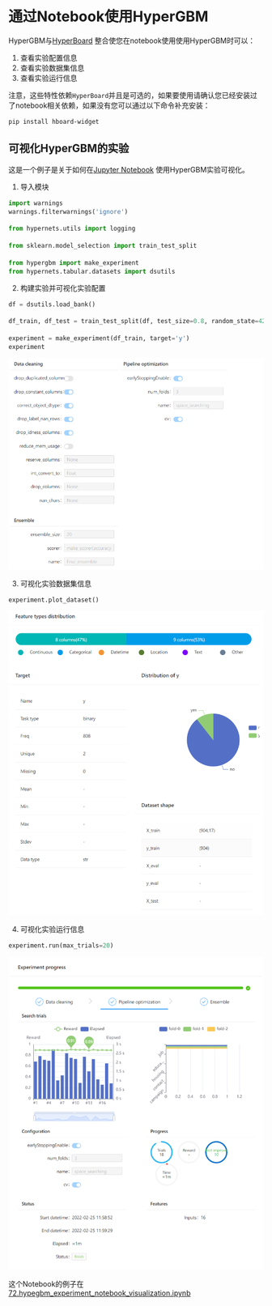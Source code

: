 # 通过Notebook使用HyperGBM

HyperGBM与[HyperBoard](https://github.com/DataCanvasIO/HyperBoard) 整合使您在notebook使用使用HyperGBM时可以：
1. 查看实验配置信息
2. 查看实验数据集信息
3. 查看实验运行信息

注意，这些特性依赖`HyperBoard`并且是可选的，如果要使用请确认您已经安装过了notebook相关依赖，如果没有您可以通过以下命令补充安装：

```
pip install hboard-widget
```

## 可视化HyperGBM的实验

这是一个例子是关于如何在[Jupyter Notebook](https://jupyter.org/) 使用HyperGBM实验可视化。
1. 导入模块
```python
import warnings
warnings.filterwarnings('ignore')

from hypernets.utils import logging

from sklearn.model_selection import train_test_split

from hypergbm import make_experiment
from hypernets.tabular.datasets import dsutils
```


2. 构建实验并可视化实验配置

```python
df = dsutils.load_bank()

df_train, df_test = train_test_split(df, test_size=0.8, random_state=42)

experiment = make_experiment(df_train, target='y')
experiment
```

![](images/hypergbm_experiment_config.png)


3. 可视化实验数据集信息

```python
experiment.plot_dataset()
```

![](images/hypergbm_experiment_dataset.png)

4. 可视化实验运行信息
```python
experiment.run(max_trials=20)
```

![](images/hypergbm_experiment_process.png)

这个Notebook的例子在[72.hypegbm_experiment_notebook_visualization.ipynb](../../../hypergbm/examples/72.hypegbm_experiment_notebook_visualization.ipynb)
